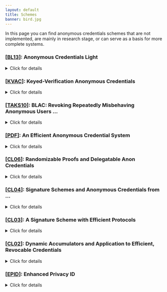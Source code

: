 ```yaml
---
layout: default
title: Schemes
banner: bird.jpg
---
```

In this page you can find anonymous credentials schemes that are not
implemented, are mainly in research stage, or can serve as a basis for more
complete systems.

### [[BL13]]: Anonymous Credentials Light
<details>
<summary markdown="span">Click for details</summary>
- Based on: Abe-Okamoto
- Properties: Attributes
- Notes: Small anonymous credentials that allow a user with a list of attributes (L_1, \dots, L_n)
</details>

### [[KVAC]]: Keyed-Verification Anonymous Credentials
<details>
<summary markdown="span">Click for details</summary>
- Based on: [Algebraic MACs]({{site.baseurl}}/primitives.html#algebraic-macs)
- Properties: Multi-show, Public Attributes, Selective Disclosure
</details>

### [[TAKS10]]: BLAC: Revoking Repeatedly Misbehaving Anonymous Users ...
<details>
<summary markdown="span">Click for details</summary>
- Based on: [ZKPs]({{site.baseurl}}/primitives.html#zkps) & BBS+ Signatures
- Related: [[BLACR]] *"BLACR: TTP-free blacklistable anonymous credentials with reputation ..."*
- Related: [[AKTS07]] *"Blacklistable Anonymous Credentials: Blocking Misbehaving .."*
- Properties: Blacklisting
</details>

### [\[PDF\]](https://link.springer.com/chapter/10.1007/978-3-540-85230-8_25): An Efficient Anonymous Credential System
<details>
<summary markdown="span">Click for details</summary>
- Based on: Bilinear Pairings, TODO
- Properties: Strong-unlinkability, Attributes
</details>

### [[CL06]]: Randomizable Proofs and Delegatable Anon Credentials
<details>
<summary markdown="span">Click for details</summary>
- Based on: [ZKPs]({{site.baseurl}}/primitives.html#zkps)
- Related: [[CSF14]] *"Malleable Signatures: New Definitions and Delegatable Anonymous Credentials"*
- Properties: Multi-show, Delegetable
</details>

### [[CL04]]: Signature Schemes and Anonymous Credentials from ...
<details>
<summary markdown="span">Click for details</summary>
- Based on: [Group Signatures]({{site.baseurl}}/primitives.html#group-signatures)
- Properties: TODO
</details>

### [[CL03]]: A Signature Scheme with Efficient Protocols
<details>
<summary markdown="span">Click for details</summary>
- Based on: [ZKPs]({{site.baseurl}}/primitives.html#zkps)
- Properties: Multi-show, Attributes
- Notes: The distinguishing feature of a CL signature is that it allows a user
  to prove possession of a signature without revealing the underlying messages
  or even the signature itself using efficient zero-knowledge proofs of
  knowledge. As the proof is “zero-knowledge”, the user can repeat such a proof
  as many times as she wants and still it is not possible to link the
  individual proofs.
- Related: [[CL01]] An Efficient System for Non-transferable Anonymous Credentials
</details>

### [[CL02]]: Dynamic Accumulators and Application to Efficient, Revocable Credentials
<details>
<summary markdown="span">Click for details</summary>
- Based on: [Accumulators]({{site.baseurl}}/primitives.html#acc)
- Properties: Revocation
</details>

### [[EPID]]: Enhanced Privacy ID
<details>
<summary markdown="span">Click for details</summary>
- Based on: [BBS+ signatures]({{site.baseurl}}/primitives.html#blindsig-bbs)
- Properties: Revocation
</details>

[EPID]: <https://eprint.iacr.org/2009/095.pdf>
[CL01]: <https://www.iacr.org/archive/eurocrypt2001/20450093.pdf>
[CL02]: <https://cs.brown.edu/people/alysyans/papers/camlys02.pdf>
[CL03]: <https://citeseerx.ist.psu.edu/viewdoc/download?doi=10.1.1.186.5994&rep=rep1&type=pdf>
[CL04]: <https://www.iacr.org/archive/crypto2004/31520055/cl04.pdf>
[CL06]: <https://eprint.iacr.org/2008/428.pdf>
[BL13]: <https://core.ac.uk/download/pdf/193377167.pdf>
[DGS+18]: <https://www.petsymposium.org/2018/files/papers/issue3/popets-2018-0026.pdf>
[KVAC]: <https://eprint.iacr.org/2013/516.pdf>
[CSF14]: <http://www0.cs.ucl.ac.uk/staff/S.Meiklejohn/files/csf14.pdf>
[TAKS10]: <https://www.cs.dartmouth.edu/~sws/pubs/taks10.pdf>
[BLACR]: <https://ro.uow.edu.au/cgi/viewcontent.cgi?article=9238&context=infopapers>
[AKTS07]: <https://www.cs.dartmouth.edu/~sws/pubs/akts07.pdf>
